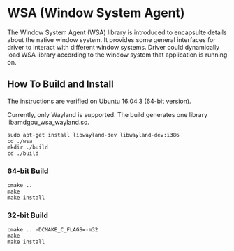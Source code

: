 # WSA (Window System Agent)
The Window System Agent (WSA) library is introduced to encapsulte details about the native window system. It provides some general interfaces for driver to interact with different window systems.
Driver could dynamically load WSA library according to the window system that application is running on.


## How To Build and Install
The instructions are verified on Ubuntu 16.04.3 (64-bit version).

Currently, only Wayland is supported. The build generates one library libamdgpu_wsa_wayland.so. 

```
sudo apt-get install libwayland-dev libwayland-dev:i386
cd ./wsa
mkdir ./build
cd ./build
```
### 64-bit Build
```
cmake ..
make
make install
```
### 32-bit Build
```
cmake .. -DCMAKE_C_FLAGS=-m32
make
make install
```
